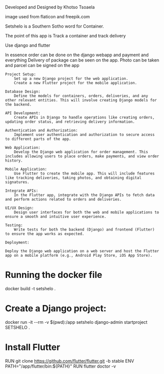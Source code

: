 Developed and Designed by Khotso Tsoaela

image used from flaticon and freepik.com


Setshelo is a Southern Sotho word for Container.

The point of this app is 
Track a container
and track delivery

Use django
and flutter

In essence order can be done on the django webapp and payment and everything
Delivery of package can be seen on the app. 
Photo can be taken
and parcel can be signed on the app


<!-- ================================================== -->

    Project Setup:
        Set up a new Django project for the web application.
        Create a new Flutter project for the mobile application.

    Database Design:
        Define the models for containers, orders, deliveries, and any other relevant entities. This will involve creating Django models for the backend.

    API Development:
        Create APIs in Django to handle operations like creating orders, updating order status, and retrieving delivery information.

    Authentication and Authorization:
        Implement user authentication and authorization to secure access to different parts of the app.

    Web Application:
        Develop the Django web application for order management. This includes allowing users to place orders, make payments, and view order history.

    Mobile Application:
        Use Flutter to create the mobile app. This will include features like tracking deliveries, taking photos, and obtaining digital signatures.

    Integrate APIs:
        In the Flutter app, integrate with the Django APIs to fetch data and perform actions related to orders and deliveries.

    UI/UX Design:
        Design user interfaces for both the web and mobile applications to ensure a smooth and intuitive user experience.

    Testing:
        Write tests for both the backend (Django) and frontend (Flutter) to ensure the app works as expected.

    Deployment:

    Deploy the Django web application on a web server and host the Flutter app on a mobile platform (e.g., Android Play Store, iOS App Store).


<!-- ========================================== -->
# Running the docker file

docker build -t setshelo .

# Create a Django project:
docker run -it --rm -v $(pwd):/app setshelo django-admin startproject SETSHELO .


# Install Flutter
RUN git clone https://github.com/flutter/flutter.git -b stable
ENV PATH="/app/flutter/bin:${PATH}"
RUN flutter doctor -v
